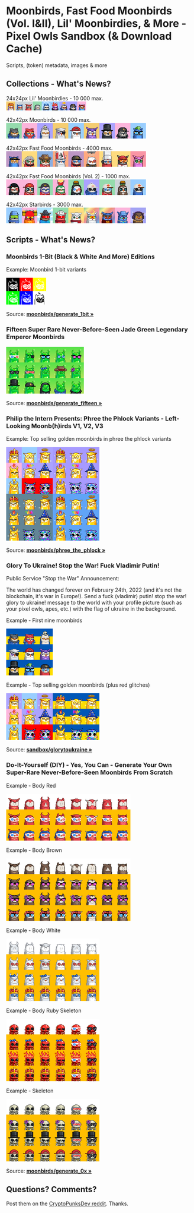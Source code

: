 #  Moonbirds, Fast Food Moonbirds (Vol. I&II), Lil' Moonbirdies, & More - Pixel Owls Sandbox (& Download Cache)


Scripts, (token) metadata, images & more



## Collections - What's News?

24x24px Lil' Moonbirdies - 10 000 max. <br>
![](i/lilmoonbirdies-strip.png)

42x42px Moonbirds - 10 000 max. <br>
![](i/moonbirds-strip.png)

42x42px Fast Food Moonbirds - 4000 max. <br>
![](i/fastfoodmoonbirds-strip.png)

42x42px Fast Food Moonbirds (Vol. 2) - 1000 max. <br>
![](i/fastfoodmoonbirds-ii-strip.png)

42x42px Starbirds - 3000 max. <br>
![](i/starbirds-strip.png)




## Scripts - What's News?

### Moonbirds 1-Bit (Black & White And More) Editions

Example: Moonbird 1-bit variants

![](i/moonbirds-1bit.png)

Source: [**moonbirds/generate_1bit »**](moonbirds/generate_1bit.rb)


### Fifteen Super Rare Never-Before-Seen Jade Green Legendary Emperor Moonbirds

![](i/moonbirds-jade_green.png)

Source: [**moonbirds/generate_fifteen »**](moonbirds/generate_fifteen.rb)



### Philip the Intern Presents: Phree the Phlock Variants - Left-Looking Moonb(h)irds V1, V2, V3

Example: Top selling golden moonbirds in phree the phlock variants

![](i/phree_the_phlock.png)

Source: [**moonbirds/phree_the_phlock »**](moonbirds/phree_the_phlock.rb)




### Glory To Ukraine! Stop the War! Fuck Vladimir Putin!

Public Service "Stop the War" Announcement:

The world has changed forever on February 24th, 2022
(and it's not the blockchain, it's war in Europe!).
Send a fuck (vladimir) putin! stop the war! glory to ukraine! message
to the world with your profile picture (such as your pixel owls, apes, etc.) with the flag of ukraine  in the background.


Example - First nine moonbirds

![](i/moonbirds-ukraine.png)


Example - Top selling golden moonbirds (plus red glitches)

![](i/moonbirds-ukraine-golden.png)

Source: [**sandbox/glorytoukraine »**](sandbox/glorytoukraine.rb)



### Do-It-Yourself (DIY) - Yes, You Can - Generate Your Own Super-Rare Never-Before-Seen Moonbirds From Scratch


Example - Body Red

![](i/moonbirds-bodies_red.png)


Example - Body Brown

![](i/moonbirds-bodies_brown.png)

Example - Body White

![](i/moonbirds-bodies_white.png)

Example - Body Ruby Skeleton

![](i/moonbirds-bodies_ruby_skeleton.png)

Example - Skeleton

![](i/moonbirds-bodies_skeleton.png)

Source: [**moonbirds/generate_0x »**](moonbirds/generate_0x.rb)



## Questions? Comments?

Post them on the [CryptoPunksDev reddit](https://old.reddit.com/r/CryptoPunksDev). Thanks.



